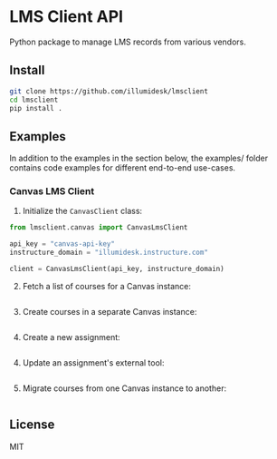 # LMS Client API

Python package to manage LMS records from various vendors.

## Install

```bash
git clone https://github.com/illumidesk/lmsclient
cd lmsclient
pip install .
```

## Examples

In addition to the examples in the section below, the examples/ folder contains code examples for different end-to-end use-cases.

### Canvas LMS Client

1. Initialize the `CanvasClient` class:

```python
from lmsclient.canvas import CanvasLmsClient

api_key = "canvas-api-key"
instructure_domain = "illumidesk.instructure.com"

client = CanvasLmsClient(api_key, instructure_domain)
```

2. Fetch a list of courses for a Canvas instance:

```bash

```

3. Create courses in a separate Canvas instance:

```bash

```

4. Create a new assignment:

```bash

```

4. Update an assignment's external tool:

```bash

```

5. Migrate courses from one Canvas instance to another:

```bash

```

## License

MIT
